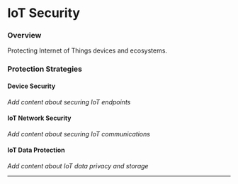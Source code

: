 # IoT Security

### Overview

Protecting Internet of Things devices and ecosystems.

### Protection Strategies

#### Device Security
*Add content about securing IoT endpoints*

#### IoT Network Security
*Add content about securing IoT communications*

#### IoT Data Protection
*Add content about IoT data privacy and storage*

---
